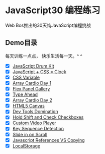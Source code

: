 # JavaScript30 编程练习

Web Bos推出的30天纯JavaScript编程挑战

## Demo目录

每天训练一点点， 快乐生活每一天。^ ^

- [x] [JavaScript Drum Kit](https://kokota.github.io/JavaScript30/01.Javascript_Drum_Kit/index.html)
- [x] [JavaScript + CSS = Clock](https://kokota.github.io/JavaScript30/02.Javascript_CSS_Clock/index.html)
- [x] [CSS Variable](https://kokota.github.io/JavaScript30/03.CSS_Variable/index.html)
- [x] [Array Cardio Day 1](https://kokota.github.io/JavaScript30/04.Array_Cardio_Day_1/index.html)
- [x] [Flex Panel Gallery](https://kokota.github.io/JavaScript30/05.Flex_Panel_Gallery/index.html)
- [x] [Type Ahead](https://kokota.github.io/JavaScript30/06.Type_Ahead/index.html)
- [x] [Array Cardio Day 2](https://kokota.github.io/JavaScript30/07.Array_Cardio_Day_2/index.html)
- [x] [HTML5 Canvas](https://kokota.github.io/JavaScript30/08.HTML5_Canvas/index.html)
- [x] [Dev Tools Domination](https://kokota.github.io/JavaScript30/09.Dev_Tools_Domination/index.html)
- [x] [Hold Shift and Check Checkboxes](https://kokota.github.io/JavaScript30/10.Hold_Shift_and_Check_Checkboxes/index.html)
- [x] [Custom Video Player](https://kokota.github.io/JavaScript30/11.Custom_Video_Player/index.html)
- [x] [Key Sequence Detection](https://kokota.github.io/JavaScript30/12.Key_Sequence_Detection/index.html)
- [x] [Slide in on Scroll](https://kokota.github.io/JavaScript30/13.Slide_In_On_Scroll/index.html)
- [x] [Javascript References VS Copying](https://kokota.github.io/JavaScript30/14.Javascript_References_VS_Copying/index.html)
- [x] [LocalStorage](https://kokota.github.io/JavaScript30/15.LocalStorage/index.html)